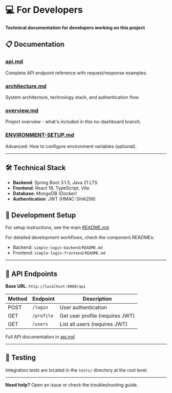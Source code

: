 # 💻 For Developers

**Technical documentation for developers working on this project**

## 📋 Documentation

### [api.md](./api.md)
Complete API endpoint reference with request/response examples.

### [architecture.md](./architecture.md)
System architecture, technology stack, and authentication flow.

### [overview.md](./overview.md)
Project overview - what's included in this no-dashboard branch.

### [ENVIRONMENT-SETUP.md](./ENVIRONMENT-SETUP.md)
Advanced: How to configure environment variables (optional).

---

## 🛠️ Technical Stack

- **Backend**: Spring Boot 3.1.5, Java 21 LTS
- **Frontend**: React 18, TypeScript, Vite
- **Database**: MongoDB (Docker)
- **Authentication**: JWT (HMAC-SHA256)

## 🔧 Development Setup

For setup instructions, see the main [README.md](../../README.md).

For detailed development workflows, check the component READMEs:
- Backend: `simple-login-backend/README.md`
- Frontend: `simple-login-frontend/README.md`

---

## 📡 API Endpoints

**Base URL**: `http://localhost:8080/api`

| Method | Endpoint | Description |
|--------|----------|-------------|
| POST | `/login` | User authentication |
| GET | `/profile` | Get user profile (requires JWT) |
| GET | `/users` | List all users (requires JWT) |

Full API documentation in [api.md](./api.md)

---

## 🧪 Testing

Integration tests are located in the `tests/` directory at the root level.

---

**Need help?** Open an issue or check the troubleshooting guide.

